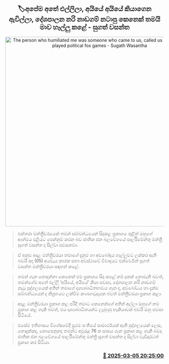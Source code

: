 <p align='center'><b><h2 align='center' title='The person who humiliated me was someone who came to us, called us brothers, and played political fox games - Sugath Wasantha'>🏷අපේම අතේ එල්ලිලා, අයියේ අයියේ කියාගෙන ඇවිල්ලා, දේශපාලන නරි නාඩගම් නටාපු කෙනෙක් තමයි මාව හෑල්ලු කළේ - සුගත් වසන්ත</h2></b></p>
<p align='center'><img src='https://helakuru.sgp1.cdn.digitaloceanspaces.com/esana/images/lib/sugath-wasantha-parliment.jpg' width='600' alt='The person who humiliated me was someone who came to us, called us brothers, and played political fox games - Sugath Wasantha'></p>

> එක්තරා මන්ත්‍රීවරයෙක් තමන් සම්බන්ධයෙන් සිදුකළ ප්‍රකාශය තුළින් ඔහුගේ ආත්මය එළියට පෙන්නුම් කරන බව ජාතික ජන බලවේගයේ පාර්ලිමේන්තු මන්ත්‍රී සුගත් වසන්ත ද සිල්වා පවසනවා.

> ඒ අනුව අදාළ මන්ත්‍රීවරයා තමාගේ දැනුම හා අවබෝදය හෑල්ලුවට ලක්කර ඇති බවයි අද (05) අයවැය කාරක සභා අවස්ථාවේ විවාදයට එක්වෙමින් සුගත් වසන්ත මන්ත්‍රීවරයා සඳහන් කළේ.

> තමන් ගැන නොදන්නා කෙනෙක් එම ප්‍රකාශය සිදු කළේ නම් දුකක් නොමැති බවත්, තමන්ගේ​ම අතේ එල්ලී ‘අයියේ, අයියේ’ කියා පවසා, දේශපාලන නරි නාඩගම් නැටූ පුද්ගලයෙක් අතින් තමාගේ දෘශ්‍යාබාධිතභාවය ගැන ද, අවබෝධ​ය හා දැක්ම සම්බන්ධයෙන් ද නිග්‍රහයට ලක්වීම කණගාටුදායක බවත් මන්ත්‍රීවරයා ප්‍රකාශ කළා.

> අදාළ මන්ත්‍රීවරයා ප්‍රකාශ කළ පරිදි තමාට කෙනෙක්ගේ අතින් අල්ලා ඔහුගේ නම ප්‍රකාශ කළ හැකි බවත්, එය දෘශ්‍යාබාධිතයන්ට ලැබුණු හැකියාවක් බවයි ඔහු පවසා සිටියේ.

> එසේම ඉතිහාසය විශේෂවේදී ප්‍රථම පංතියේ සාමාර්ථයක් ඇති පුද්ගලයෙක් ලෙස, නොදැක්කද, නොපෙනුනද තමන්ට අවුරුදු 76 ක සාපය ගැන ප්‍රකාශ කළ හැකි බවද ජාතික ජන බලවේගයේ පාර්ලිමේන්තු මන්ත්‍රී සුගත් වසන්ත ද සිල්වා වැඩිදුරටත් ප්‍රකාශ කර සිටියා.



<h3 align='right'><a href='https://www.helakuru.lk/esana/p/108045/'>📅 2025-03-05 20:25:00</a></h3>
